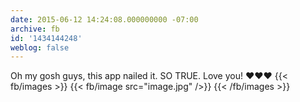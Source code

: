 ```yaml
---
date: 2015-06-12 14:24:08.000000000 -07:00
archive: fb
id: '1434144248'
weblog: false
---
```


Oh my gosh guys, this app nailed it. SO TRUE. Love you! ❤️❤️❤️
{{< fb/images >}}
{{< fb/image src="image.jpg" />}}
{{< /fb/images >}}
